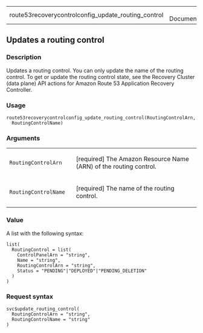 <table style="width: 100%;">
<tbody>
<tr class="odd">
<td>route53recoverycontrolconfig_update_routing_control</td>
<td style="text-align: right;">R Documentation</td>
</tr>
</tbody>
</table>

## Updates a routing control

### Description

Updates a routing control. You can only update the name of the routing
control. To get or update the routing control state, see the Recovery
Cluster (data plane) API actions for Amazon Route 53 Application
Recovery Controller.

### Usage

    route53recoverycontrolconfig_update_routing_control(RoutingControlArn,
      RoutingControlName)

### Arguments

<table>
<colgroup>
<col style="width: 35%" />
<col style="width: 65%" />
</colgroup>
<tbody>
<tr class="odd">
<td><code
id="route53recoverycontrolconfig_update_routing_control_:_RoutingControlArn">RoutingControlArn</code></td>
<td><p>[required] The Amazon Resource Name (ARN) of the routing
control.</p></td>
</tr>
<tr class="even">
<td><code
id="route53recoverycontrolconfig_update_routing_control_:_RoutingControlName">RoutingControlName</code></td>
<td><p>[required] The name of the routing control.</p></td>
</tr>
</tbody>
</table>

### Value

A list with the following syntax:

    list(
      RoutingControl = list(
        ControlPanelArn = "string",
        Name = "string",
        RoutingControlArn = "string",
        Status = "PENDING"|"DEPLOYED"|"PENDING_DELETION"
      )
    )

### Request syntax

    svc$update_routing_control(
      RoutingControlArn = "string",
      RoutingControlName = "string"
    )
